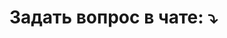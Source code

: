 # Задать вопрос в чате: ⤵
<!-- script src="//code.jivosite.com/widget/9gVGHlKbEA" async></script -->
